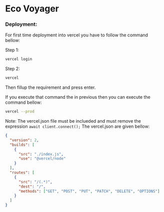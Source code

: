 # Eco Voyager

### Deployment:

For first time deployment into vercel you have to follow the command bellow:

Step 1:

```sh
vercel login
```

Step 2:

```sh
vercel
```

Then fillup the requirement and press enter.

If you execute that command the in previous then you can execute the command bellow:

```sh
vercel --prod
```

Note: The vercel.json file must be inclueded and must remove the expression `await client.connect();` The vercel.json are given bellow:

```json
{
  "version": 2,
  "builds": [
    {
      "src": "./index.js",
      "use": "@vercel/node"
    }
  ],
  "routes": [
    {
      "src": "/(.*)",
      "dest": "/",
      "methods": ["GET", "POST", "PUT", "PATCH", "DELETE", "OPTIONS"]
    }
  ]
}
```
